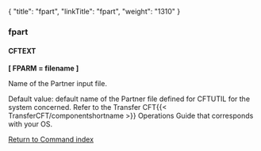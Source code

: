 {
    "title": "fpart",
    "linkTitle": "fpart",
    "weight": "1310"
}<span id="fpart"></span>

### fpart

#### CFTEXT

****\[ FPARM = filename \]****

Name of the Partner input file.

Default value: default
name of the Partner file defined for CFTUTIL for the system concerned.
Refer to the Transfer CFT{{< TransferCFT/componentshortname  >}} Operations Guide that corresponds with
your OS.

[Return to Command index](../../)
